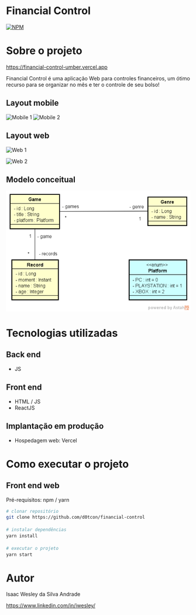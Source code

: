 # Financial Control
[![NPM](https://img.shields.io/npm/l/react)](https://github.com/d0tcon/financial-control/blob/main/LICENSE) 

# Sobre o projeto

https://financial-control-umber.vercel.app

Financial Control é uma aplicação Web para controles financeiros, um ótimo recurso para se organizar no mês e ter o controle de seu bolso!

## Layout mobile
![Mobile 1](https://github.com/d0tcon/images/blob/main/mobile%201.png) ![Mobile 2](https://github.com/d0tcon/images/blob/main/mobile%202.png)

## Layout web
![Web 1](https://github.com/d0tcon/images/blob/main/desktop%201.png)

![Web 2](https://github.com/d0tcon/images/blob/main/desktop%202.png)

## Modelo conceitual
![Modelo Conceitual](https://github.com/acenelio/assets/raw/main/sds1/modelo-conceitual.png)

# Tecnologias utilizadas
## Back end
- JS
## Front end
- HTML / JS 
- ReactJS
## Implantação em produção
- Hospedagem web: Vercel

# Como executar o projeto

## Front end web
Pré-requisitos: npm / yarn

```bash
# clonar repositório
git clone https://github.com/d0tcon/financial-control

# instalar dependências
yarn install

# executar o projeto
yarn start
```

# Autor

Isaac Wesley da Silva Andrade

https://www.linkedin.com/in/iwesley/

